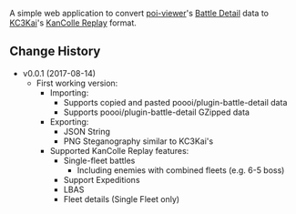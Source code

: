 A simple web application to convert [poi-viewer](https://github.com/poooi/poi)'s
[Battle Detail](https://github.com/poooi/plugin-battle-detail) data
to [KC3Kai](https://github.com/KC3Kai/KC3Kai)'s
[KanColle Replay](https://github.com/KC3Kai/kancolle-replay) format.


## Change History

- v0.0.1 (2017-08-14)
    - First working version:
        - Importing:
            - Supports copied and pasted poooi/plugin-battle-detail data
            - Supports poooi/plugin-battle-detail GZipped data
        - Exporting:
            - JSON String
            - PNG Steganography similar to KC3Kai's
        - Supported KanColle Replay features:
            - Single-fleet battles
                - Including enemies with combined fleets (e.g. 6-5 boss)
            - Support Expeditions
            - LBAS
            - Fleet details (Single Fleet only)
